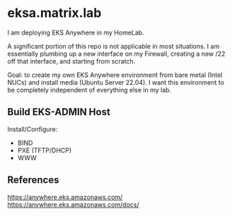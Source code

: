 # eksa.matrix.lab
I am deploying EKS Anywhere in my HomeLab.

A significant portion of this repo is not applicable in most situations.  I am essentially plumbing up a new interface on my Firewall, creating a new /22 off that interface, and starting from scratch.

Goal:  to create my own EKS Anywhere environment from bare metal (Intel NUCs) and install media (Ubuntu Server 22.04).  I want this environment to be completely independent of everything else in my lab. 

## Build EKS-ADMIN Host

Install/Configure: 

* BIND  
* PXE (TFTP/DHCP)  
* WWW 

## References
https://anywhere.eks.amazonaws.com/  
https://anywhere.eks.amazonaws.com/docs/  

